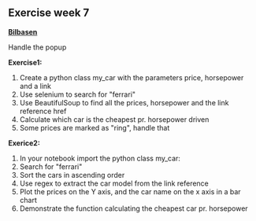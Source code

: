 ## Exercise week 7

[**Bilbasen**](Bilbasen.dk )

Handle the popup

**Exercise1:**

1. Create a python class my_car with the parameters price, horsepower and a link 
2. Use selenium to search for "ferrari" 
3. Use BeautifulSoup to find all the prices, horsepower and the link reference href 
4. Calculate which car is the cheapest pr. horsepower driven
5. Some prices are marked as "ring", handle that


**Exerice2:**

1. In your notebook import the python class my_car:
2. Search for "ferrari" 
3. Sort the cars in ascending order 
4. Use regex to extract the car model from the link reference
5. Plot the prices on the Y axis, and the car name on the x axis in a bar chart
6. Demonstrate the function calculating the cheapest car pr. horsepower